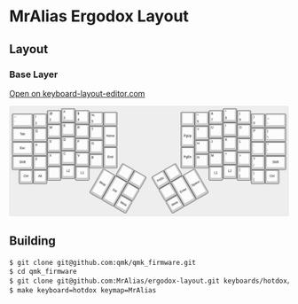 # MrAlias Ergodox Layout

## Layout

### Base Layer

[Open on keyboard-layout-editor.com](https://www.keyboard-layout-editor.com/#/gists/a582a0c7562feb6d4b5038a9dcafc170)

![Base Layer](./images/base-layer.png)

## Building

```bash
$ git clone git@github.com:qmk/qmk_firmware.git
$ cd qmk_firmware
$ git clone git@github.com:MrAlias/ergodox-layout.git keyboards/hotdox/keymaps/MrAlias
$ make keyboard=hotdox keymap=MrAlias
```
